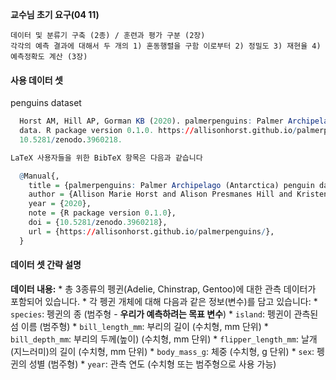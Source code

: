 **교수님 초기 요구(04 11)**
```
데이터 및 분류기 구축 (2종) / 훈련과 평가 구분 (2장)
각각의 예측 결과에 대해서 두 개의 1) 혼동행렬을 구함 이로부터 2) 정밀도 3) 재현율 4) 예측정확도 계산 (3장)
```

#### 사용 데이터 셋   
penguins dataset   
``` r
  Horst AM, Hill AP, Gorman KB (2020). palmerpenguins: Palmer Archipelago (Antarctica) penguin
  data. R package version 0.1.0. https://allisonhorst.github.io/palmerpenguins/. doi:
  10.5281/zenodo.3960218.

LaTeX 사용자들을 위한 BibTeX 항목은 다음과 같습니다

  @Manual{,
    title = {palmerpenguins: Palmer Archipelago (Antarctica) penguin data},
    author = {Allison Marie Horst and Alison Presmanes Hill and Kristen B Gorman},
    year = {2020},
    note = {R package version 0.1.0},
    doi = {10.5281/zenodo.3960218},
    url = {https://allisonhorst.github.io/palmerpenguins/},
  }
```


#### 데이터 셋 간략 설명   
**데이터 내용:**
    *   총 3종류의 펭귄(Adelie, Chinstrap, Gentoo)에 대한 관측 데이터가 포함되어 있습니다.
    *   각 펭귄 개체에 대해 다음과 같은 정보(변수)를 담고 있습니다:
        *   `species`: 펭귄의 종 (범주형 - **우리가 예측하려는 목표 변수**)
        *   `island`: 펭귄이 관측된 섬 이름 (범주형)
        *   `bill_length_mm`: 부리의 길이 (수치형, mm 단위)
        *   `bill_depth_mm`: 부리의 두께(높이) (수치형, mm 단위)
        *   `flipper_length_mm`: 날개(지느러미)의 길이 (수치형, mm 단위)
        *   `body_mass_g`: 체중 (수치형, g 단위)
        *   `sex`: 펭귄의 성별 (범주형)
        *   `year`: 관측 연도 (수치형 또는 범주형으로 사용 가능)

